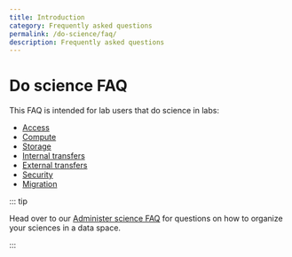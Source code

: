 ```yaml
---
title: Introduction
category: Frequently asked questions
permalink: /do-science/faq/
description: Frequently asked questions
---
```


# Do science FAQ

This FAQ is intended for lab users that do science in labs:

- [Access](/do-science/faq/access)
- [Compute](/do-science/faq/compute)
- [Storage](/do-science/faq/storage)
- [Internal transfers](/do-science/faq/internal-transfer)
- [External transfers](/do-science/faq/external-transfer)
- [Security](/do-science/faq/security)
- [Migration](/do-science/faq/migration)

::: tip

Head over to our [Administer science FAQ](/administer-science/faq/) for questions on how to organize your sciences in a data space.

:::
